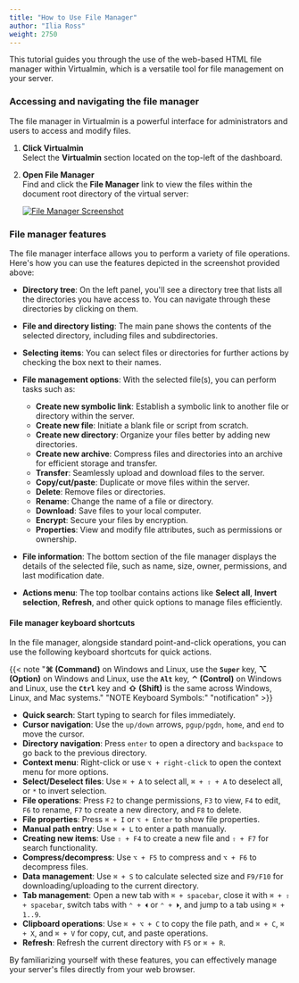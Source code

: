 ```yaml
---
title: "How to Use File Manager"
author: "Ilia Ross"
weight: 2750
---
```


This tutorial guides you through the use of the web-based HTML file manager within Virtualmin, which is a versatile tool for file management on your server.

### Accessing and navigating the file manager

The file manager in Virtualmin is a powerful interface for administrators and users to access and modify files.

1. **Click Virtualmin**  
   Select the **Virtualmin** section located on the top-left of the dashboard.

2. **Open File Manager**  
   Find and click the **File Manager** link to view the files within the document root directory of the virtual server:

   [![](/images/docs/screenshots/tutorials/step-by-step/light/using-file-manager.png "File Manager Screenshot")](/images/docs/screenshots/tutorials/step-by-step/light/using-file-manager.png)

### File manager features

The file manager interface allows you to perform a variety of file operations. Here's how you can use the features depicted in the screenshot provided above:

- **Directory tree**: On the left panel, you'll see a directory tree that lists all the directories you have access to. You can navigate through these directories by clicking on them.

- **File and directory listing**: The main pane shows the contents of the selected directory, including files and subdirectories.

- **Selecting items**: You can select files or directories for further actions by checking the box next to their names.

- **File management options**: With the selected file(s), you can perform tasks such as:
  - **Create new symbolic link**: Establish a symbolic link to another file or directory within the server.
  - **Create new file**: Initiate a blank file or script from scratch.
  - **Create new directory**: Organize your files better by adding new directories.
  - **Create new archive**: Compress files and directories into an archive for efficient storage and transfer.
  - **Transfer**: Seamlessly upload and download files to the server.
  - **Copy/cut/paste**: Duplicate or move files within the server.
  - **Delete**: Remove files or directories.
  - **Rename**: Change the name of a file or directory.
  - **Download**: Save files to your local computer.
  - **Encrypt**: Secure your files by encryption.
  - **Properties**: View and modify file attributes, such as permissions or ownership.

- **File information**: The bottom section of the file manager displays the details of the selected file, such as name, size, owner, permissions, and last modification date.

- **Actions menu**: The top toolbar contains actions like **Select all**, **Invert selection**, **Refresh**, and other quick options to manage files efficiently.

#### File manager keyboard shortcuts

In the file manager, alongside standard point-and-click operations, you can use the following keyboard shortcuts for quick actions.

{{< note "**⌘ (Command)** on Windows and Linux, use the **`Super`** key, **⌥ (Option)** on Windows and Linux, use the **`Alt`** key, **⌃ (Control)** on Windows and Linux, use the **`Ctrl`** key and **⇧ (Shift)** is the same across Windows, Linux, and Mac systems." "NOTE Keyboard Symbols:" "notification" >}}

- **Quick search**: Start typing to search for files immediately.
- **Cursor navigation**: Use the `up/down` arrows, `pgup/pgdn`, `home`, and `end` to move the cursor.
- **Directory navigation**: Press `enter` to open a directory and `backspace` to go back to the previous directory.
- **Context menu**: Right-click or use `⌥ + right-click` to open the context menu for more options.
- **Select/Deselect files**: Use `⌘ + A` to select all, `⌘ + ⇧ + A` to deselect all, or `*` to invert selection.
- **File operations**: Press `F2` to change permissions, `F3` to view, `F4` to edit, `F6` to rename, `F7` to create a new directory, and `F8` to delete.
- **File properties**: Press `⌘ + I` or `⌥ + Enter` to show file properties.
- **Manual path entry**: Use `⌘ + L` to enter a path manually.
- **Creating new items**: Use `⇧ + F4` to create a new file and `⇧ + F7` for search functionality.
- **Compress/decompress**: Use `⌥ + F5` to compress and `⌥ + F6` to decompress files.
- **Data management**: Use `⌘ + S` to calculate selected size and `F9/F10` for downloading/uploading to the current directory.
- **Tab management**: Open a new tab with `⌘ + spacebar`, close it with `⌘ + ⇧ + spacebar`, switch tabs with `⌃ + ⏴` or `⌃ + ⏵`, and jump to a tab using `⌘ + 1..9`.
- **Clipboard operations**: Use `⌘ + ⌥ + C` to copy the file path, and `⌘ + C`, `⌘ + X`, and `⌘ + V` for copy, cut, and paste operations.
- **Refresh**: Refresh the current directory with `F5` or `⌘ + R`.

By familiarizing yourself with these features, you can effectively manage your server's files directly from your web browser.
